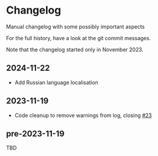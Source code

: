 # Changelog

Manual changelog with some possibly important aspects

For the full history, have a look at the git commit messages.

Note that the changelog started only in November 2023.

## 2024-11-22

* Add Russian language localisation 


## 2023-11-19

* Code cleanup to remove warnings from log, closing [#23](https://github.com/tillbiskup/dokuwiki-caption/issues/23)

## pre-2023-11-19

TBD
